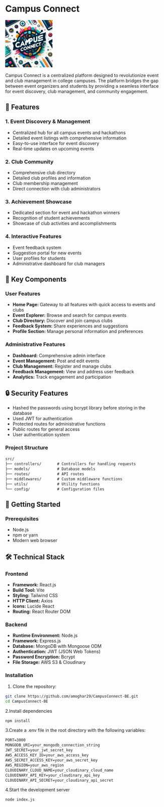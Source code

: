 # Campus Connect

<img src="https://github.com/amoghar29/CampusConnect-FE/blob/main/public/logo.jpeg" width="150" height="150"/>

Campus Connect is a centralized platform designed to revolutionize event and club management in college campuses. The platform bridges the gap between event organizers and students by providing a seamless interface for event discovery, club management, and community engagement.

## 🌟 Features

### 1. Event Discovery & Management
- Centralized hub for all campus events and hackathons
- Detailed event listings with comprehensive information
- Easy-to-use interface for event discovery
- Real-time updates on upcoming events

### 2. Club Community
- Comprehensive club directory
- Detailed club profiles and information
- Club membership management
- Direct connection with club administrators

### 3. Achievement Showcase
- Dedicated section for event and hackathon winners
- Recognition of student achievements
- Showcase of club activities and accomplishments

### 4. Interactive Features
- Event feedback system
- Suggestion portal for new events
- User profiles for students
- Administrative dashboard for club managers

## 📱 Key Components

### User Features
- **Home Page:** Gateway to all features with quick access to events and clubs
- **Event Explorer:** Browse and search for campus events
- **Club Directory:** Discover and join campus clubs
- **Feedback System:** Share experiences and suggestions
- **Profile Section:** Manage personal information and preferences

### Administrative Features
- **Dashboard:** Comprehensive admin interface
- **Event Management:** Post and edit events
- **Club Management:** Register and manage clubs
- **Feedback Management:** View and address user feedback
- **Analytics:** Track engagement and participation

## 🔒 Security Features
- Hashed the passwords using bcrypt library before storing in the database
- Used JWT for authentication
- Protected routes for administrative functions
- Public routes for general access
- User authentication system

### Project Structure
```
src/
├── controllers/       # Controllers for handling requests
├── models/            # Database models
├── routes/            # API routes
├── middlewares/       # Custom middleware functions
├── utils/             # Utility functions
└── config/            # Configuration files 
```
## 🚀 Getting Started

### Prerequisites
- Node.js
- npm or yarn
- Modern web browser

## 🛠️ Technical Stack

### Frontend
- **Framework:** React.js
- **Build Tool:** Vite
- **Styling:** Tailwind CSS
- **HTTP Client:** Axios
- **Icons:** Lucide React
- **Routing:** React Router DOM

### Backend
- **Runtime Environment:** Node.js
- **Framework:** Express.js
- **Database:** MongoDB with Mongoose ODM
- **Authentication:** JWT (JSON Web Tokens)
- **Password Encryption:** Bcrypt
- **File Storage:** AWS S3 & Cloudinary

### Installation
1. Clone the repository:
```bash
git clone https://github.com/amoghar29/CampusConnect-BE.git
cd CampusConnect-BE
```
2.Install dependencies
```
npm install
```
3.Create a .env file in the root directory with the following variables:
```
PORT=3000
MONGODB_URI=your_mongodb_connection_string
JWT_SECRET=your_jwt_secret_key
AWS_ACCESS_KEY_ID=your_aws_access_key
AWS_SECRET_ACCESS_KEY=your_aws_secret_key
AWS_REGION=your_aws_region
CLOUDINARY_CLOUD_NAME=your_cloudinary_cloud_name
CLOUDINARY_API_KEY=your_cloudinary_api_key
CLOUDINARY_API_SECRET=your_cloudinary_api_secret
```
4.Start the development server
```
node index.js
```


